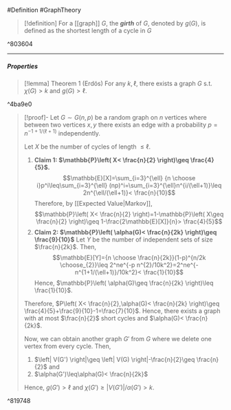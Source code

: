 #Definition #GraphTheory 

> [!definition]
> For a [[graph]] $G$, the ***girth*** of $G$, denoted by $g(G)$, is defined as the shortest length of a cycle in $G$

^803604

---
##### Properties
> [!lemma] Theorem 1 (Erdös)
> For any $k,\ell$, there exists a graph $G$ s.t. $\chi(G)>k$ and $g(G)>\ell$.

^4ba9e0

> [!proof]-
> Let $G \sim G(n,p)$ be a random graph on $n$ vertices where between two vertices $x,y$ there exists an edge with a probability $p=n^{-1+1/(\ell+1)}$ independently.
> 
> Let $X$ be the number of cycles of length $\leq \ell$.
> 1. **Claim 1: $\mathbb{P}\left( X< \frac{n}{2} \right)\geq \frac{4}{5}$.**
>     $$\mathbb{E}[X]=\sum_{i=3}^{\ell} {n \choose i}p^i\leq\sum_{i=3}^{\ell} (np)^i=\sum_{i=3}^{\ell}n^{i/(\ell+1)}\leq 2n^{\ell/(\ell+1)}< \frac{n}{10}$$Therefore, by [[Expected Value|Markov]], $$\mathbb{P}\left( X< \frac{n}{2} \right)=1-\mathbb{P}\left( X\geq \frac{n}{2} \right)\geq 1-\frac{2\mathbb{E}[X]}{n}> \frac{4}{5}$$
>  2. **Claim 2: $\mathbb{P}\left( \alpha(G)< \frac{n}{2k} \right)\geq \frac{9}{10}$**
> 	Let $Y$ be the number of independent sets of size $\frac{n}{2k}$. Then, $$\mathbb{E}[Y]={n \choose \frac{n}{2k}}(1-p)^{n/2k \choose_{2}}\leq 2^ne^{-p n^{2}/10k^2}=2^ne^{-n^{1+1/(\ell+1)}/10k^2}< \frac{1}{10}$$ Hence, $\mathbb{P}\left( \alpha(G)\geq \frac{n}{2k} \right)\leq \frac{1}{10}$. 
>
> Therefore, $P\left( X< \frac{n}{2},\alpha(G)< \frac{n}{2k} \right)\geq \frac{4}{5}+\frac{9}{10}-1=\frac{7}{10}$. Hence, there exists a graph with at most $\frac{n}{2}$ short cycles and $\alpha(G)< \frac{n}{2k}$. 
> 
> Now, we can obtain another graph $G'$ from $G$ where we delete one vertex from every cycle. Then, 
> 1. $\left| V(G') \right|\geq \left| V(G) \right|-\frac{n}{2}\geq \frac{n}{2}$ and
> 2. $\alpha(G')\leq\alpha(G)< \frac{n}{2k}$
>    
>  Hence, $g(G')> \ell$ and $\chi(G')\geq \left| V(G') \right|/\alpha(G')>k$.
>

^819748
